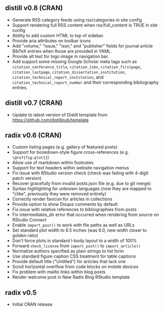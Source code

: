 
## distill v0.8 (CRAN)

* Generate RSS category feeds using rss/categories in site config
* Support rendering full RSS content when rss/full_content is TRUE in site config
* Ability to add custom HTML to top of sidebar.
* Provide aria attributes on toolbar icons
* Add "volume," "issue," "issn," and "publisher" fields for journal article BibTeX entries when those are provided in YAML.
* Provide alt text for logo image in navigation bar.
* Add support some missing Google Scholar meta tags such as `citation_conference_title`, `citation_isbn`, `citation_firstpage`, `citation_lastpage`, `citation_dissertation_institution`, `citation_technical_report_institution`, and `citation_technical_report_number` and their corresponding bibliography entries.

## distill v0.7 (CRAN)

* Update to latest version of Distill template from https://github.com/distillpub/template

## radix v0.6 (CRAN)

* Custom listing pages (e.g. gallery of featured posts)
* Support for bookdown-style figure cross-references (e.g. `\@ref{fig:plot1}`)
* Allow use of markdown within footnotes
* Support for text headers within website navigation menus
* Fix issue with RStudio version check (check was failing with 4-digit patch version)
* Recover gracefully from invalid posts.json file (e.g. due to git merge)
* Syntax highlighting for unknown languages (now they are mapped to "clike", previously they were removed entirely)
* Correctly render favicon for articles in collections
* Provide option to show Disqus comments by default
* Fix issue with relative references to bibliographies from posts
* Fix intermediates_dir error that occurred when rendering from source on RStudio Connect
* Enable `import_post()` to work with file paths as well as URLs
* Set standard plot width to 6.5 inches (was 6.0, new width closer to golden ratio)
* Don't force plots in standard l-body layout to a width of 100%
* Forward `check_license` from `import_post()` to `import_article()`
* Normalize authors specified as plain strings to list form
* Use standard figure caption CSS treatment for table captions
* Provide default title ("Untitled") for articles that lack one
* Scroll horizontal overflow from code blocks on mobile devices 
* Fix problem with mailto links within blog posts
* Render welcome post in New Radix Blog RStudio template

## radix v0.5

* Initial CRAN release
